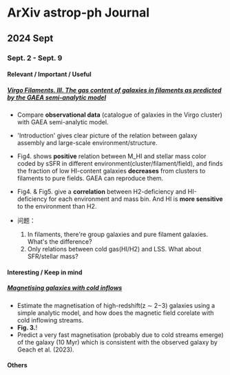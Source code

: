 # ArXiv astrop-ph Journal 

## 2024 Sept

### Sept. 2 - Sept. 9 

#### Relevant / Important / Useful

##### [Virgo Filaments. III. The gas content of galaxies in filaments as predicted by the GAEA semi-analytic model](https://arxiv.org/abs/2408.17367)

- Compare **observational data** (catalogue of galaxies in the Virgo cluster) with GAEA semi-analytic model.
- 'Introduction' gives clear picture of the relation between galaxy assembly and large-scale environment/structure.
- Fig4. shows **positive** relation between M_HI and stellar mass color coded by sSFR in different environment(cluster/filament/field), and finds the fraction of low HI-content galaxies **decreases** from clusters to filaments to pure fields. GAEA can reproduce them.
- Fig4. & Fig5. give a **correlation** between H2-deficiency and HI-deficiency for each environment and mass bin. And HI is **more sensitive** to the environment than H2.

- 问题：
    1. In filaments, there're group galaxies and pure filament galaxies. What's the difference?
    2. Only relations between cold gas(HI/H2) and LSS. What about SFR/stellar mass?


#### Interesting / Keep in mind

##### [Magnetising galaxies with cold inflows](https://arxiv.org/abs/2408.17438)
- Estimate the magnetisation of high-redshift(z ∼ 2−3)  galaxies using a simple analytic model, and how does the magnetic field corelate with cold inflowing streams.
- **Fig. 3.**!
- Predict a very fast magnetisation (probably due to cold streams emerge) of the galaxy (10 Myr) which is consistent with the observed galaxy by Geach et al. (2023).

#### Others